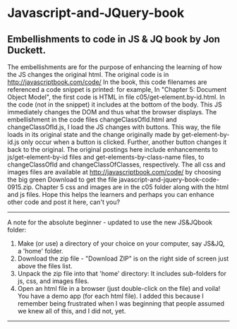 # Javascript-and-JQuery-book
Embellishments to code in JS & JQ book by Jon Duckett.
------------------------------------------------------------------------------------------------- 
The embellishments are for the purpose of enhancing the learning of how the JS changes the original html. The original code is in http://javascriptbook.com/code/ In the book, this code filenames are referenced a code snippet is printed: for example, In "Chapter 5: Document Object Model", the first code is HTML in file c05/get-element.by-id.html. In the code (not in the snippet) it includes at the bottom of the body. 
This JS immediately changes the DOM and thus what the browser displays. The embellishment in the code files changeClassOfId.html and changeClassOfId.js, I load the JS changes with buttons. This way, the file loads in its original state and the change originally made by get-element-by-id.js only occur when a button is clicked. Further, another button changes it back to the original. The original postings here include enhancements to js/get-element-by-id files and get-elements-by-class-name files, to changeClassOfId and changeClassOfClasses, respectively. The all css and images files are available at http://javascriptbook.com/code/ by choosing the big green Download to get the file javascript-and-jquery-book-code-0915.zip. Chapter 5 css and images are in the c05 folder along with the html and js files. Hope this helps the learners and perhaps you can enhance other code and post it here, can't you?

--------------------------------------------------------------------------------------------------
A note for the absolute beginner - updated to use the new JS&JQbook folder:
  1. Make (or use) a directory of your choice on your computer, say JS&JQ, a 'home' folder.
  2. Download the zip file - "Download ZIP" is on the right side of screen just above the files list.
  3. Unpack the zip file into that 'home' directory: 
          It includes sub-folders for js, css, and images files.
  5. Open an html file in a browser (just double-click on the file) and voila! You have a demo app (for each html file).
  I added this because I remember being frustrated when I was beginning that people assumed we knew all of this, and I did not, yet.

------------------------------------------------------------------------------------------------- 
